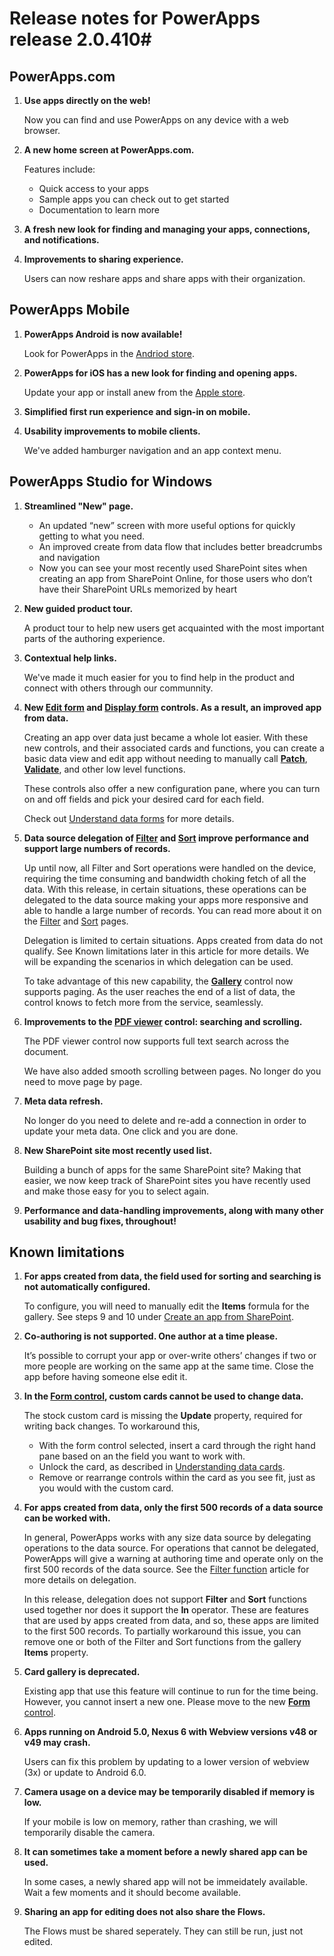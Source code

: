 <properties
    pageTitle="Release notes for PowerApps | Microsoft PowerApps"
    description="Release nots"
    services=""
    suite="powerapps"
    documentationCenter="na"
    authors="gregli-msft"
    manager="erikre"
    editor=""
    tags=""/>
<tags
    ms.service="powerapps"
    ms.devlang="na"
    ms.topic="article"
    ms.tgt_pltfrm="na"
    ms.workload="na"
    ms.date="04/13/2016"
    ms.author="gregli"/>

# Release notes for PowerApps release 2.0.410#

## PowerApps.com ##

1. 	**Use apps directly on the web!**

	Now you can find and use PowerApps on any device with a web browser.

2.  **A new home screen at PowerApps.com.**

	Features include:
	- Quick access to your apps
	- Sample apps you can check out to get started
	- Documentation to learn more
	
3.	**A fresh new look for finding and managing your apps, connections, and notifications.**

4.	**Improvements to sharing experience.**

	Users can now reshare apps and share apps with their organization.

## PowerApps Mobile ##

1. 	**PowerApps Android is now available!**

	Look for PowerApps in the [Andriod store](http://aka.ms/powerappsandroid).

2. 	**PowerApps for iOS has a new look for finding and opening apps.**
	
	Update your app or install anew from the [Apple store](http://aka.ms/powerappsios).

3. **Simplified first run experience and sign-in on mobile.**

4. **Usability improvements to mobile clients.**

	We've added hamburger navigation and an app context menu.

## PowerApps Studio for Windows ##

1. **Streamlined "New" page.**

	- An updated “new” screen with more useful options for quickly getting to what you need.
	- An improved create from data flow that includes better breadcrumbs and navigation
	- Now you can see your most recently used SharePoint sites when creating an app from SharePoint Online, for those users who don’t have their SharePoint URLs memorized by heart

3. **New guided product tour.**

	A product tour to help new users get acquainted with the most important parts of the authoring experience.

1. **Contextual help links.**

	We've made it much easier for you to find help in the product and connect with others through our communnity.

3. **New [Edit form](control-form-detail.md) and [Display form](control-form-detail.md) controls. As a result, an improved app from data.** 

	Creating an app over data just became a whole lot easier.  With these new controls, and their associated cards and functions, you can create a basic data view and edit app without needing to manually call [**Patch**](function-patch.md), [**Validate**](function-validate.md), and other low level functions.

	These controls also offer a new configuration pane, where you can turn on and off fields and pick your desired card for each field.

	Check out [Understand data forms](working-with-data-forms.md) for more details.

1. **Data source delegation of [Filter](function-filter-lookup.md) and [Sort](function-sort.md) improve performance and support large numbers of records.**

	Up until now, all Filter and Sort operations were handled on the device, requiring the time consuming and bandwidth choking fetch of all the data.  With this release, in certain situations, these operations can be delegated to the data source making your apps more responsive and able to handle a large number of records.  You can read more about it on the [Filter](function-filter-lookup.md) and [Sort](function-sort.md) pages.

	Delegation is limited to certain situations.  Apps created from data do not qualify.  See Known limitations later in this article for more details.  We will be expanding the scenarios in which delegation can be used.

	To take advantage of this new capability, the [**Gallery**](control-gallery.md) control now supports paging.  As the user reaches the end of a list of data, the control knows to fetch more from the service, seamlessly.

1. **Improvements to the [PDF viewer](control-pdf-viewer.md) control: searching and scrolling.**

	The PDF viewer control now supports full text search across the document.  

	We have also added smooth scrolling between pages.  No longer do you need to move page by page.

1. **Meta data refresh.**

	No longer do you need to delete and re-add a connection in order to update your meta data.  One click and you are done.

1. **New SharePoint site most recently used list.**

	Building a bunch of apps for the same SharePoint site?  Making that easier, we now keep track of SharePoint sites you have recently used and make those easy for you to select again.   

1. **Performance and data-handling improvements, along with many other usability and bug fixes, throughout!**

## Known limitations ##

1.  **For apps created from data, the field used for sorting and searching is not automatically configured.** 

	To configure, you will need to manually edit the **Items** formula for the gallery.  See steps 9 and 10 under [Create an app from SharePoint](app-from-sharepoint.md#create-an-app).

2. **Co-authoring is not supported.  One author at a time please.**

	It’s possible to corrupt your app or over-write others’ changes if two or more people are working on the same app at the same time.  Close the app before having someone else edit it.

3. **In the [Form control](control-form-detail.md), custom cards cannot be used to change data.**

	The stock custom card is missing the **Update** property, required for writing back changes.  To workaround this, 
	- With the form control selected, insert a card through the right hand pane based on an the field you want to work with.  
	- Unlock the card, as described in [Understanding data cards](working-with-cards.md#unlock-a-card.md).
	- Remove or rearrange controls within the card as you see fit, just as you would with the custom card.   

4. **For apps created from data, only the first 500 records of a data source can be worked with.**

	In general, PowerApps works with any size data source by delegating operations to the data source.  For operations that cannot be delegated, PowerApps will give a warning at authoring time and operate only on the first 500 records of the data source.  See the [Filter function](function-filter-lookup.md) article for more details on delegation.  

	In this release, delegation does not support **Filter** and **Sort** functions used together nor does it support the **In** operator.  These are features that are used by apps created from data, and so, these apps are limited to the first 500 records.  To partially workaround this issue, you can remove one or both of the Filter and Sort functions from the gallery **Items** property.

5. **Card gallery is deprecated.**

	Existing app that use this feature will continue to run for the time being.  However, you cannot insert a new one.  Please move to the new [**Form** control](control-form-detail.md).

5. **Apps running on Android 5.0, Nexus 6 with Webview versions v48 or v49 may crash.**

	Users can fix this problem by updating to a lower version of webview (3x) or update to Android 6.0.

6. **Camera usage on a device may be temporarily disabled if memory is low.**

	If your mobile is low on memory, rather than crashing, we will temporarily disable the camera. 

8. **It can sometimes take a moment before a newly shared app can be used.**

	In some cases, a newly shared app will not be immeidately available.  Wait a few moments and it should become available.

9. **Sharing an app for editing does not also share the Flows.**

	The Flows must be shared seperately.  They can still be run, just not edited.

   


  
	

	







